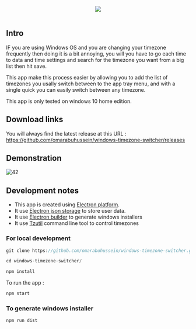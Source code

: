 <div align="center">
  <img src="https://cloud.githubusercontent.com/assets/6275540/24081675/b6a5e1ac-0cc0-11e7-938f-0b85ddd3e233.png"/>
</div>
<br>

## Intro

IF you are using Windows OS and you are changing your timezone frequently then doing 
it is a bit annoying, you will you have to go each time to data and time settings and search
for the timezone you want from a big list then hit save.

This app make this process easier by allowing you to add the list of timezones you usally switch between
to the app tray menu, and with a single quick you can easily switch between any timezone.

This app is only tested on windows 10 home edition.

## Download links

You will always find the latest release at this URL : https://github.com/omarabuhussein/windows-timezone-switcher/releases


## Demonstration

![42](https://cloud.githubusercontent.com/assets/6275540/24081553/c0ad9e9e-0cbe-11e7-86fb-bf18585843df.gif)

## Development notes

- This app is created using [Electron platform](https://electron.atom.io/).
- It use [Electron json storage](https://github.com/jviotti/electron-json-storage) to store user data.
- It use [Electron builder](https://github.com/electron-userland/electron-builder) to generate windows installers
- It use [Tzutil](https://technet.microsoft.com/en-us/library/hh875624(v=ws.11).aspx) command line tool to control timezones

### For local development

```javascript
git clone https://github.com/omarabuhussein/windows-timezone-switcher.git 
```

```javascript
cd windows-timezone-switcher/
```

```javascript
npm install
```
To run the app : 

```javascript
npm start
```

### To generate windows installer

```javascript
npm run dist
```



